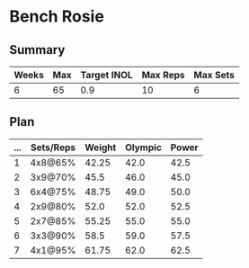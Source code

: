 # Bench Rosie

## Summary

Weeks | Max | Target INOL | Max Reps | Max Sets
--- | --- | --- | --- | ---
6 | 65 | 0.9 | 10 | 6

## Plan

 ... | Sets/Reps | Weight | Olympic | Power
--- | --- | --- | --- | ---
1 | 4x8@65% | 42.25 | 42.0 | 42.5
2 | 3x9@70% | 45.5 | 46.0 | 45.0
3 | 6x4@75% | 48.75 | 49.0 | 50.0
4 | 2x9@80% | 52.0 | 52.0 | 52.5
5 | 2x7@85% | 55.25 | 55.0 | 55.0
6 | 3x3@90% | 58.5 | 59.0 | 57.5
7 | 4x1@95% | 61.75 | 62.0 | 62.5
